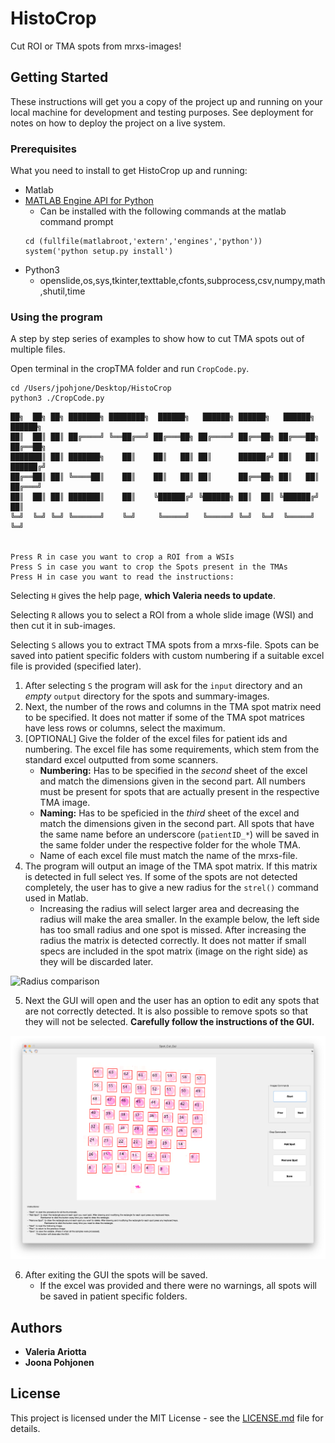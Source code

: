 # HistoCrop

Cut ROI or TMA spots from mrxs-images!

## Getting Started

These instructions will get you a copy of the project up and running on your local machine for development and testing purposes. See deployment for notes on how to deploy the project on a live system.

### Prerequisites

What you need to install to get HistoCrop up and running:

* Matlab
* [MATLAB Engine API for Python](https://www.mathworks.com/help/matlab/matlab_external/get-started-with-matlab-engine-for-python.html)
  - Can be installed with the following commands at the matlab command prompt
  ```
  cd (fullfile(matlabroot,'extern','engines','python'))
  system('python setup.py install')
  ```
* Python3
  - openslide,os,sys,tkinter,texttable,cfonts,subprocess,csv,numpy,math,shutil,time

### Using the program

A step by step series of examples to show how to cut TMA spots out of multiple files.

Open terminal in the cropTMA folder and run `CropCode.py`.

```
cd /Users/jpohjone/Desktop/HistoCrop
python3 ./CropCode.py
```
```
██╗  ██╗ ██╗ ███████╗ ████████╗  ██████╗   ██████╗ ██████╗   ██████╗  ██████╗  
██║  ██║ ██║ ██╔════╝ ╚══██╔══╝ ██╔═══██╗ ██╔════╝ ██╔══██╗ ██╔═══██╗ ██╔══██╗
███████║ ██║ ███████╗    ██║    ██║   ██║ ██║      ██████╔╝ ██║   ██║ ██████╔╝
██╔══██║ ██║ ╚════██║    ██║    ██║   ██║ ██║      ██╔══██╗ ██║   ██║ ██╔═══╝  
██║  ██║ ██║ ███████║    ██║    ╚██████╔╝ ╚██████╗ ██║  ██║ ╚██████╔╝ ██║      
╚═╝  ╚═╝ ╚═╝ ╚══════╝    ╚═╝     ╚═════╝   ╚═════╝ ╚═╝  ╚═╝  ╚═════╝  ╚═╝      


Press R in case you want to crop a ROI from a WSIs
Press S in case you want to crop the Spots present in the TMAs
Press H in case you want to read the instructions:
```

Selecting `H` gives the help page, __which Valeria needs to update__.

Selecting `R` allows you to select a ROI from a whole slide image (WSI) and then cut it in sub-images.    

Selecting `S` allows you to extract TMA spots from a mrxs-file. Spots can be saved into patient specific folders with custom numbering if a suitable excel file is provided (specified later).

  1. After selecting `S` the program will ask for the `input` directory and an _empty_ `output` directory for the spots and summary-images.
  2. Next, the number of the rows and columns in the TMA spot matrix need to be specified. It does not matter if some of the TMA spot matrices have less rows or columns, select the maximum.
  3. [OPTIONAL] Give the folder of the excel files for patient ids and numbering. The excel file has some requirements, which stem from the standard excel outputted from some scanners.
       - __Numbering:__  Has to be specified in the _second_ sheet of the excel and match the dimensions given in the second part. All numbers must be present for spots that are actually present in the respective TMA image.
       - __Naming:__ Has to be speficied in the _third_ sheet of the excel and match the dimensions given in the second part. All spots that have the same name before an underscore (`patientID_*`) will be saved in the same folder under the respective folder for the whole TMA.
       - Name of each excel file must match the name of the mrxs-file.
  4. The program will output an image of the TMA spot matrix. If this matrix is detected in full select `Y`es. If some of the spots are not detected completely, the user has to give a new radius for the `strel()` command used in Matlab.
      * Increasing the radius will select larger area and decreasing the radius will make the area smaller. In the example below, the left side has too small radius and one spot is missed. After increasing the radius the matrix is detected correctly. It does not matter if small specs are included in the spot matrix (image on the right side) as they will be discarded later.

![Radius comparison](radius.png)

  5. Next the GUI will open and the user has an option to edit any spots that are not correctly detected. It is also possible to remove spots so that they will not be selected. __Carefully follow the instructions of the GUI.__

![Example of the GUI](gui.png)

  6. After exiting the GUI the spots will be saved.
     * If the excel was provided and there were no warnings, all spots will be saved in patient specific folders.

## Authors

* **Valeria Ariotta**
* **Joona Pohjonen**

## License

This project is licensed under the MIT License - see the [LICENSE.md](LICENSE.md) file for details.
